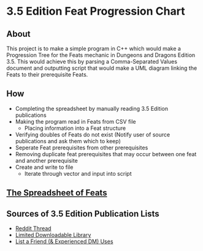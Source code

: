 # 3.5 Edition Feat Progression Chart

## About
This project is to make a simple program in C++ which would make a Progression Tree for the Feats mechanic in Dungeons and Dragons Edition 3.5. This would achieve this by parsing a Comma-Separated Values document and outputting script that would make a UML diagram linking the Feats to their prerequisite Feats.

## How
* Completing the spreadsheet by manually reading 3.5 Edition publications
* Making the program read in Feats from CSV file
  * Placing information into a Feat structure
* Verifying doubles of Feats do not exist (Notify user of source publications and ask them which to keep)
* Seperate Feat prerequisites from other prerequisites 
* Removing duplicate feat prerequisites that may occur between one feat and another prerequisite
* Create and write to file
  * Iterate through vector and input into script

## [The Spreadsheet of Feats](www.google.com)

## Sources of 3.5 Edition Publication Lists
* [Reddit Thread](https://www.reddit.com/r/DnD/comments/3d2ptm/complete_list_of_dnd_35_source_books/)
* [Limited Downloadable Library](www.fillinsheets.com/pdfs/indexco.htm)
* [List a Friend (& Experienced DM) Uses](www.google.com)